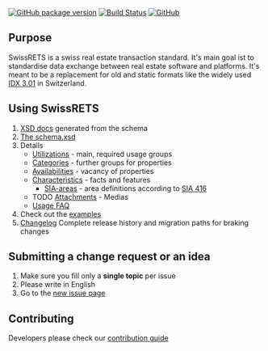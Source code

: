 [![GitHub package version](https://img.shields.io/github/release/qualipool/swissrets.svg)](https://github.com/qualipool/swissrets/releases)
[![Build Status](https://travis-ci.com/qualipool/swissrets.svg?branch=master)](https://travis-ci.com/qualipool/swissrets)
[![GitHub](https://img.shields.io/github/license/qualipool/swissrets.svg)](https://github.com/qualipool/swissrets/blob/master/LICENSE.md)

## Purpose

SwissRETS is a swiss real estate transaction standard. It's main goal ist to standardise data exchange between real estate software and platforms. It's meant to be a replacement for old and static formats like the widely used [IDX 3.01](https://en.wikipedia.org/wiki/Internet_Data_Exchange) in Switzerland.

## Using SwissRETS
1. [XSD docs](https://swissrets.ch/docs/noNamespace/) generated from the schema
1. [The schema.xsd](https://github.com/qualipool/swissrets/blob/master/schema/schema.xsd)
1. Details
   - [Utilizations](./Utilizations) - main, required usage groups
   - [Categories](./Categories) - further groups for properties
   - [Availabilities](./Availabilities) - vacancy of properties
   - [Characteristics](./Characteristics) - facts and features
       - [SIA-areas](./SIA-areas) - area definitions according to [SIA 416](http://www.svkg.ch/)
   - TODO [Attachments](./Attachments) - Medias
   - [Usage FAQ](FAQ)
1. Check out the [examples](https://github.com/qualipool/swissrets/tree/master/examples)
1. [Changelog](https://github.com/qualipool/swissrets/releases)
   Complete release history and migration paths for braking changes

## Submitting a change request or an idea
1. Make sure you fill only a **single topic** per issue
1. Please write in English
1. Go to the [new issue page](https://github.com/qualipool/swissrets/issues/new/choose)

## Contributing
Developers please check our [contribution guide](https://github.com/qualipool/swissrets/blob/master/CONTRIBUTING.md)
